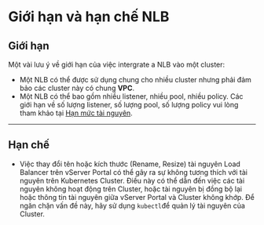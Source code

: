 # Giới hạn và hạn chế NLB

## Giới hạn <a href="#restrictionsandlimitationsnlb-gioihan" id="restrictionsandlimitationsnlb-gioihan"></a>

Một vài lưu ý về giới hạn của việc intergrate a NLB vào một cluster:&#x20;

* Một NLB có thể được sử dụng chung cho nhiều cluster nhưng phải đảm bảo các cluster này có chung **VPC**.
* Một NLB có thể bao gồm nhiều listener, nhiều pool, nhiều policy. Các giới hạn về số lượng listener, số lượng pool, số lượng policy vui lòng tham khảo tại [Hạn mức tài nguyên](https://docs.vngcloud.vn/pages/viewpage.action?pageId=59802094).

***

## Hạn chế <a href="#restrictionsandlimitationsnlb-hanche" id="restrictionsandlimitationsnlb-hanche"></a>

* Việc thay đổi tên hoặc kích thước (Rename, Resize) tài nguyên Load Balancer trên vServer Portal có thể gây ra sự không tương thích với tài nguyên trên Kubernetes Cluster. Điều này có thể dẫn đến việc các tài nguyên không hoạt động trên Cluster, hoặc tài nguyên bị đồng bộ lại hoặc thông tin tài nguyên giữa vServer Portal và Cluster không khớp. Để ngăn chặn vấn đề này, hãy sử dụng `kubectl`để quản lý tài nguyên của Cluster.
